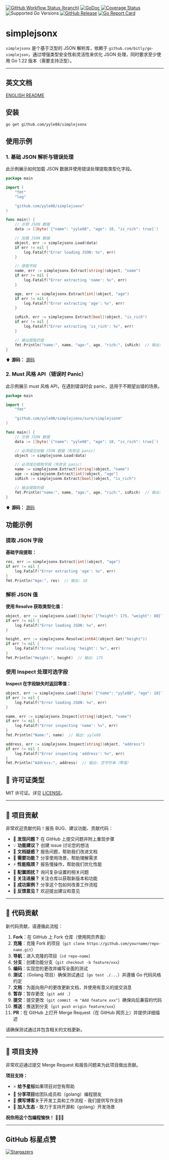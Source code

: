 [![GitHub Workflow Status (branch)](https://img.shields.io/github/actions/workflow/status/yyle88/simplejsonx/release.yml?branch=main&label=BUILD)](https://github.com/yyle88/simplejsonx/actions/workflows/release.yml?query=branch%3Amain)
[![GoDoc](https://pkg.go.dev/badge/github.com/yyle88/simplejsonx)](https://pkg.go.dev/github.com/yyle88/simplejsonx)
[![Coverage Status](https://img.shields.io/coveralls/github/yyle88/simplejsonx/main.svg)](https://coveralls.io/github/yyle88/simplejsonx?branch=main)
![Supported Go Versions](https://img.shields.io/badge/Go-1.22--1.25-lightgrey.svg)
[![GitHub Release](https://img.shields.io/github/release/yyle88/simplejsonx.svg)](https://github.com/yyle88/simplejsonx/releases)
[![Go Report Card](https://goreportcard.com/badge/github.com/yyle88/simplejsonx)](https://goreportcard.com/report/github.com/yyle88/simplejsonx)

# simplejsonx

`simplejsonx` 是个基于泛型的 JSON 解析库，依赖于 `github.com/bitly/go-simplejson`，通过增强类型安全性和灵活性来优化 JSON 处理，同时要求至少使用 Go 1.22 版本（需要支持泛型）。

---

<!-- TEMPLATE (ZH) BEGIN: LANGUAGE NAVIGATION -->
## 英文文档

[ENGLISH README](README.md)
<!-- TEMPLATE (ZH) END: LANGUAGE NAVIGATION -->

## 安装

```bash
go get github.com/yyle88/simplejsonx
```

## 使用示例

### 1. 基础 JSON 解析与错误处理

此示例展示如何加载 JSON 数据并使用错误处理提取类型化字段。

```go
package main

import (
	"fmt"
	"log"

	"github.com/yyle88/simplejsonx"
)

func main() {
	// 示例 JSON 数据
	data := []byte(`{"name": "yyle88", "age": 18, "is_rich": true}`)

	// 加载 JSON 数据
	object, err := simplejsonx.Load(data)
	if err != nil {
		log.Fatalf("Error loading JSON: %v", err)
	}

	// 提取字段
	name, err := simplejsonx.Extract[string](object, "name")
	if err != nil {
		log.Fatalf("Error extracting 'name': %v", err)
	}

	age, err := simplejsonx.Extract[int](object, "age")
	if err != nil {
		log.Fatalf("Error extracting 'age': %v", err)
	}

	isRich, err := simplejsonx.Extract[bool](object, "is_rich")
	if err != nil {
		log.Fatalf("Error extracting 'is_rich': %v", err)
	}

	// 输出提取的值
	fmt.Println("name:", name, "age:", age, "rich:", isRich)  // 输出: name: yyle88 age: 18 rich: true
}
```

⬆️ **源码：** [源码](internal/demos/demo1x/main.go)

### 2. Must 风格 API（错误时 Panic）

此示例展示 must 风格 API，在遇到错误时会 panic，适用于不期望出错的场景。

```go
package main

import (
	"fmt"

	"github.com/yyle88/simplejsonx/sure/simplejsonm"
)

func main() {
	// 示例 JSON 数据
	data := []byte(`{"name": "yyle88", "age": 18, "is_rich": true}`)

	// 必须成功加载 JSON 数据（失败会 panic）
	object := simplejsonm.Load(data)

	// 必须成功提取字段（失败会 panic）
	name := simplejsonm.Extract[string](object, "name")
	age := simplejsonm.Extract[int](object, "age")
	isRich := simplejsonm.Extract[bool](object, "is_rich")

	// 输出提取的值
	fmt.Println("name:", name, "age:", age, "rich:", isRich)  // 输出: name: yyle88 age: 18 rich: true
}
```

⬆️ **源码：** [源码](internal/demos/demo2x/main.go)

## 功能示例

### 提取 JSON 字段

**基础字段提取：**
```go
res, err := simplejsonx.Extract[int](object, "age")
if err != nil {
    log.Fatalf("Error extracting 'age': %v", err)
}
fmt.Println("Age:", res)  // 输出: 18
```

### 解析 JSON 值

**使用 Resolve 获取类型化值：**
```go
object, err := simplejsonx.Load([]byte(`{"height": 175, "weight": 80}`))
if err != nil {
	log.Fatalf("Error loading JSON: %v", err)
}

height, err := simplejsonx.Resolve[int64](object.Get("height"))
if err != nil {
	log.Fatalf("Error resolving 'height': %v", err)
}
fmt.Println("Height:", height)  // 输出: 175
```

### 使用 Inspect 处理可选字段

**Inspect 在字段缺失时返回零值：**
```go
object, err := simplejsonx.Load([]byte(`{"name": "yyle88", "age": 18}`))
if err != nil {
	log.Fatalf("Error loading JSON: %v", err)
}

name, err := simplejsonx.Inspect[string](object, "name")
if err != nil {
    log.Fatalf("Error inspecting 'name': %v", err)
}
fmt.Println("Name:", name)  // 输出: yyle88

address, err := simplejsonx.Inspect[string](object, "address")
if err != nil {
    log.Fatalf("Error inspecting 'address': %v", err)
}
fmt.Println("Address:", address)  // 输出: 空字符串（零值）
```

<!-- TEMPLATE (ZH) BEGIN: STANDARD PROJECT FOOTER -->
<!-- VERSION 2025-09-26 07:39:27.188023 +0000 UTC -->

## 📄 许可证类型

MIT 许可证。详见 [LICENSE](LICENSE)。

---

## 🤝 项目贡献

非常欢迎贡献代码！报告 BUG、建议功能、贡献代码：

- 🐛 **发现问题？** 在 GitHub 上提交问题并附上重现步骤
- 💡 **功能建议？** 创建 issue 讨论您的想法
- 📖 **文档疑惑？** 报告问题，帮助我们改进文档
- 🚀 **需要功能？** 分享使用场景，帮助理解需求
- ⚡ **性能瓶颈？** 报告慢操作，帮助我们优化性能
- 🔧 **配置困扰？** 询问复杂设置的相关问题
- 📢 **关注进展？** 关注仓库以获取新版本和功能
- 🌟 **成功案例？** 分享这个包如何改善工作流程
- 💬 **反馈意见？** 欢迎提出建议和意见

---

## 🔧 代码贡献

新代码贡献，请遵循此流程：

1. **Fork**：在 GitHub 上 Fork 仓库（使用网页界面）
2. **克隆**：克隆 Fork 的项目（`git clone https://github.com/yourname/repo-name.git`）
3. **导航**：进入克隆的项目（`cd repo-name`）
4. **分支**：创建功能分支（`git checkout -b feature/xxx`）
5. **编码**：实现您的更改并编写全面的测试
6. **测试**：（Golang 项目）确保测试通过（`go test ./...`）并遵循 Go 代码风格约定
7. **文档**：为面向用户的更改更新文档，并使用有意义的提交消息
8. **暂存**：暂存更改（`git add .`）
9. **提交**：提交更改（`git commit -m "Add feature xxx"`）确保向后兼容的代码
10. **推送**：推送到分支（`git push origin feature/xxx`）
11. **PR**：在 GitHub 上打开 Merge Request（在 GitHub 网页上）并提供详细描述

请确保测试通过并包含相关的文档更新。

---

## 🌟 项目支持

非常欢迎通过提交 Merge Request 和报告问题来为此项目做出贡献。

**项目支持：**

- ⭐ **给予星标**如果项目对您有帮助
- 🤝 **分享项目**给团队成员和（golang）编程朋友
- 📝 **撰写博客**关于开发工具和工作流程 - 我们提供写作支持
- 🌟 **加入生态** - 致力于支持开源和（golang）开发场景

**祝你用这个包编程愉快！** 🎉🎉🎉

<!-- TEMPLATE (ZH) END: STANDARD PROJECT FOOTER -->

---

## GitHub 标星点赞

[![Stargazers](https://starchart.cc/yyle88/simplejsonx.svg?variant=adaptive)](https://starchart.cc/yyle88/simplejsonx)
